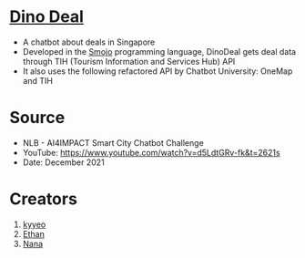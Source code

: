 # [Dino Deal](https://app.smojo.org/kyyeo/dinodeal)
* A chatbot about deals in Singapore
* Developed in the [Smojo](https://m.chatbot.university/) programming language, DinoDeal gets deal data through TIH (Tourism Information and Services Hub) API
* It also uses the following refactored API by Chatbot University: OneMap and TIH

# Source
* NLB - AI4IMPACT Smart City Chatbot Challenge
* YouTube: https://www.youtube.com/watch?v=d5LdtGRv-fk&t=2621s
* Date: December 2021

# Creators
1. [kyyeo](https://github.com/kyyeo)
2. [Ethan](https://github.com/jedi958)
3. [Nana](https://github.com/nothingelsewhere)
